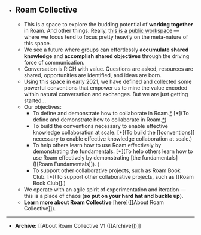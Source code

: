 - ## Roam Collective
    - This is a space to explore the budding potential of **working together** in Roam. And other things. Really, [this is a public workspace](((W9hbYSnOo))) — where we focus tend to focus pretty heavily on the meta-nature of this space.
    - We see a future where groups can effortlessly __accumulate shared knowledge__ and __accomplish shared objectives__ through the driving force of communication.
    - Conversation is RICH with value. Questions are asked, resources are shared, opportunities are identified, and ideas are born. 
    - Using this space in early 2021, we have defined and collected some powerful conventions that empower us to mine the value encoded within natural conversation and exchanges. But we are just getting started...
    - Our objectives:
        - To define and demonstrate how to collaborate in Roam.[*](((-VfLPtkvE))) [*](To define and demonstrate how to collaborate in Roam.[*](((-VfLPtkvE))))
        - To build the conventions necessary to enable effective knowledge collaboration at scale. [*](To build the [[conventions]] necessary to enable effective knowledge collaboration at scale.)
        - To help others learn how to use Roam effectively by demonstrating the fundamentals.  [*](To help others learn how to use Roam effectively by demonstrating [the fundamentals]([[Roam Fundamentals]]). )
        - To support other collaborative projects, such as Roam Book Club. [*](To support other collaborative projects, such as [[Roam Book Club]].)
    - We operate with an agile spirit of experimentation and iteration — this is a place of chaos (**so put on your hard hat and buckle up**).
    - __Learn more about Roam Collective__ [here]([[About Roam Collective]]).
- ---
- **Archive:** [[About Roam Collective V1 ([[Archive]])]]
